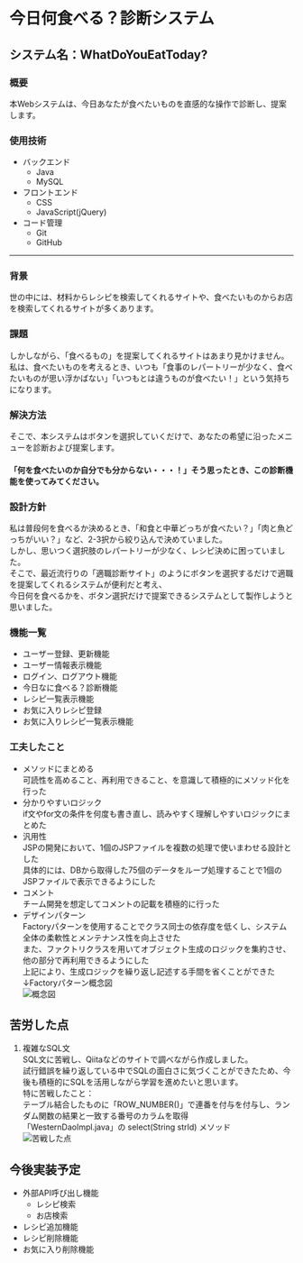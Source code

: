 # 今日何食べる？診断システム               
## システム名：WhatDoYouEatToday?              

### 概要                  
本Webシステムは、今日あなたが食べたいものを直感的な操作で診断し、提案します。 

### 使用技術        
- バックエンド
    - Java    
    - MySQL      
- フロントエンド
    - CSS
    - JavaScript(jQuery)
- コード管理
    - Git
    - GitHub

 ***

### 背景      
世の中には、材料からレシピを検索してくれるサイトや、食べたいものからお店を検索してくれるサイトが多くあります。         

### 課題          
しかしながら、「食べるもの」を提案してくれるサイトはあまり見かけません。      
私は、食べたいものを考えるとき、いつも「食事のレパートリーが少なく、食べたいものが思い浮かばない」「いつもとは違うものが食べたい！」という気持ちになります。

### 解決方法
そこで、本システムはボタンを選択していくだけで、あなたの希望に沿ったメニューを診断および提案します。

#### 「何を食べたいのか自分でも分からない・・・！」そう思ったとき、この診断機能を使ってみてください。


### 設計方針
私は普段何を食べるか決めるとき、「和食と中華どっちが食べたい？」「肉と魚どっちがいい？」など、2-3択から絞り込んで決めていました。       
しかし、思いつく選択肢のレパートリーが少なく、レシピ決めに困っていました。     
そこで、最近流行りの「適職診断サイト」のようにボタンを選択するだけで適職を提案してくれるシステムが便利だと考え、        
今日何を食べるかを、ボタン選択だけで提案できるシステムとして製作しようと思いました。

### 機能一覧      
- ユーザー登録、更新機能
- ユーザー情報表示機能    
- ログイン、ログアウト機能    
- 今日なに食べる？診断機能    
- レシピ一覧表示機能
- お気に入りレシピ登録
- お気に入りレシピ一覧表示機能

### 工夫したこと        
- メソッドにまとめる               
  可読性を高めること、再利用できること、を意識して積極的にメソッド化を行った       
- 分かりやすいロジック           
  if文やfor文の条件を何度も書き直し、読みやすく理解しやすいロジックにまとめた           
- 汎用性      
  JSPの開発において、1個のJSPファイルを複数の処理で使いまわせる設計とした     
  具体的には、DBから取得した75個のデータをループ処理することで1個のJSPファイルで表示できるようにした     
- コメント           
  チーム開発を想定してコメントの記載を積極的に行った           
- デザインパターン       
  Factoryパターンを使用することでクラス同士の依存度を低くし、システム全体の柔軟性とメンテナンス性を向上させた           
  また、ファクトリクラスを用いてオブジェクト生成のロジックを集約させ、他の部分で再利用できるようにした          
  上記により、生成ロジックを繰り返し記述する手間を省くことができた          
  ↓Factoryパターン概念図      
![概念図](https://github.com/Erina-Aramaki/WhatDoYouEatToday/assets/75921588/ce919e65-567f-42fa-9859-2d6a582eabd6)


## 苦労した点
1. 複雑なSQL文          
SQL文に苦戦し、Qiitaなどのサイトで調べながら作成しました。         
試行錯誤を繰り返している中でSQLの面白さに気づくことができたため、今後も積極的にSQLを活用しながら学習を進めたいと思います。         
特に苦戦したこと：        
テーブル結合したものに「ROW_NUMBER()」で連番を付与を付与し、ランダム関数の結果と一致する番号のカラムを取得        
「WesternDaoImpl.java」の select(String strId) メソッド         
![苦戦した点](https://github.com/Erina-Aramaki/WhatDoYouEatToday/assets/75921588/a92f7a62-2198-4580-8223-9b87ba95a10c)



## 今後実装予定    
- 外部API呼び出し機能
    - レシピ検索
    - お店検索
- レシピ追加機能     
- レシピ削除機能   
- お気に入り削除機能   





